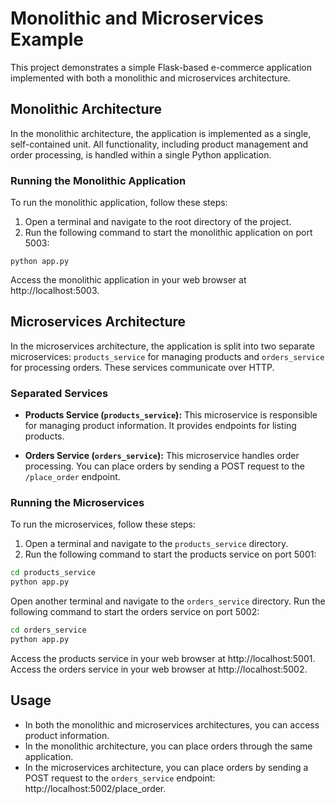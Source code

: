 # Monolithic and Microservices Example

This project demonstrates a simple Flask-based e-commerce application implemented with both a monolithic and microservices architecture.

## Monolithic Architecture

In the monolithic architecture, the application is implemented as a single, self-contained unit. All functionality, including product management and order processing, is handled within a single Python application.

### Running the Monolithic Application

To run the monolithic application, follow these steps:

1. Open a terminal and navigate to the root directory of the project.
2. Run the following command to start the monolithic application on port 5003:

```
python app.py
```

Access the monolithic application in your web browser at http://localhost:5003.

## Microservices Architecture

In the microservices architecture, the application is split into two separate microservices: `products_service` for managing products and `orders_service` for processing orders. These services communicate over HTTP.

### Separated Services

- **Products Service (`products_service`):** This microservice is responsible for managing product information. It provides endpoints for listing products.

- **Orders Service (`orders_service`):** This microservice handles order processing. You can place orders by sending a POST request to the `/place_order` endpoint.

### Running the Microservices

To run the microservices, follow these steps:

1. Open a terminal and navigate to the `products_service` directory.
2. Run the following command to start the products service on port 5001:

```bash
cd products_service
python app.py
```
Open another terminal and navigate to the `orders_service` directory. 
Run the following command to start the orders service on port 5002:

```bash
cd orders_service
python app.py
```

Access the products service in your web browser at http://localhost:5001.
Access the orders service in your web browser at http://localhost:5002.

## Usage

- In both the monolithic and microservices architectures, you can access product information.
- In the monolithic architecture, you can place orders through the same application.
- In the microservices architecture, you can place orders by sending a POST request to the `orders_service` endpoint: http://localhost:5002/place_order.